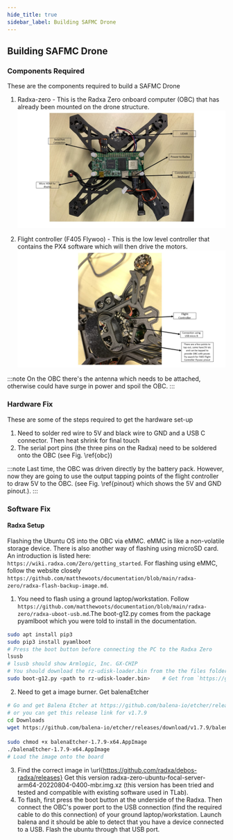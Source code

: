 ```yaml
---
hide_title: true
sidebar_label: Building SAFMC Drone
---
```


## Building SAFMC Drone

### Components Required

These are the components required to build a SAFMC Drone

1. Radxa-zero - This is the Radxa Zero onboard computer (OBC) that has already been mounted on the drone structure.
![](./SAFMC/assets/Slide1.JPG)

2. Flight controller (F405 Flywoo) - This is the low level controller that contains the PX4 software which will then drive the motors.
![](./SAFMC/assets/Slide2.JPG)

:::note 
On the OBC there's the antenna which needs to be attached, otherwise could have surge in power and spoil the OBC.
:::

### Hardware Fix

These are some of the steps required to get the hardware set-up

1. Need to solder red wire to 5V and black wire to GND and a USB C connector. Then heat shrink for final touch
2. The serial port pins (the three pins on the Radxa) need to be soldered onto the OBC (see Fig. \ref{obc})


:::note 
Last time, the OBC was driven directly by the battery pack. However, now they are going to use the output tapping points of the flight controller to draw 5V to the OBC. (see Fig. \ref{pinout} which shows the 5V and GND pinout.).
:::

### Software Fix

#### Radxa Setup

Flashing the Ubuntu OS into the OBC via eMMC. eMMC is like a non-volatile storage device. There is also another way of flashing using microSD card. An introduction is listed here: `https://wiki.radxa.com/Zero/getting_started`. For flashing using eMMC, follow the website closely `https://github.com/matthewoots/documentation/blob/main/radxa-zero/radxa-flash-backup-image.md`.

1. You need to flash using a ground laptop/workstation. Follow `https://github.com/matthewoots/documentation/blob/main/radxa-zero/radxa-uboot-usb.md`.The boot-g12.py comes from the package pyamlboot which you were told to install in the documentation.
```bash
sudo apt install pip3
sudo pip3 install pyamlboot
# Press the boot button before connecting the PC to the Radxa Zero
lsusb
# lsusb should show Armlogic, Inc. GX-CHIP
# You should download the rz-udisk-loader.bin from the the files folder in this repo
sudo boot-g12.py <path to rz-udisk-loader.bin>    # Get from `https://github.com/matthewoots/documentation/blob/main/files/rz-udisk-loader.bin`
```
2. Need to get a image burner. Get balenaEtcher
```bash
# Go and get Balena Etcher at https://github.com/balena-io/etcher/releases
# or you can get this release link for v1.7.9
cd Downloads
wget https://github.com/balena-io/etcher/releases/download/v1.7.9/balenaEtcher-1.7.9-x64.AppImage 

sudo chmod +x balenaEtcher-1.7.9-x64.AppImage
./balenaEtcher-1.7.9-x64.AppImage
# Load the image onto the board
```
3. Find the correct image in \url{https://github.com/radxa/debos-radxa/releases} Get this version radxa-zero-ubuntu-focal-server-arm64-20220804-0400-mbr.img.xz (this version has been tried and tested and compatible with existing software used in TLab).
4. To flash, first press the boot button at the underside of the Radxa. Then connect the OBC's power port to the USB connection (find the required cable to do this connection) of your ground laptop/workstation. Launch balena and it should be able to detect that you have a device connected to a USB. Flash the ubuntu through that USB port.
